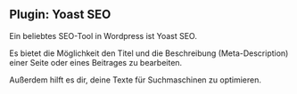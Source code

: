 ## Plugin: Yoast SEO

Ein beliebtes SEO-Tool in Wordpress ist Yoast SEO.

Es bietet die Möglichkeit den Titel und die Beschreibung (Meta-Description) einer Seite oder eines Beitrages zu bearbeiten.

Außerdem hilft es dir, deine Texte für Suchmaschinen zu optimieren.
